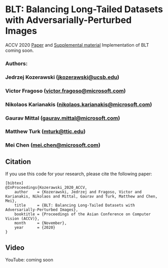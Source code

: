# BLT: Balancing Long-Tailed Datasets with Adversarially-Perturbed Images
ACCV 2020 [Paper](https://openaccess.thecvf.com/content/ACCV2020/papers/Kozerawski_BLT_Balancing_Long-Tailed_Datasets_with_Adversarially-Perturbed_Images_ACCV_2020_paper.pdf) and [Supplemental material](https://openaccess.thecvf.com/content/ACCV2020/supplemental/Kozerawski_BLT_Balancing_Long-Tailed_ACCV_2020_supplemental.pdf)
Implementation of BLT coming soon.

### Authors:
### Jedrzej Kozerawski (jkozerawski@ucsb.edu)
### Victor Fragoso (victor.fragoso@microsoft.com)
### Nikolaos Karianakis (nikolaos.karianakis@microsoft.com)
### Gaurav Mittal (gaurav.mittal@microsoft.com)
### Matthew Turk (mturk@ttic.edu)
### Mei Chen (mei.chen@microsoft.com)

## Citation

If you use this code for your research, please cite the following paper:
```
[bibtex]
@InProceedings{Kozerawski_2020_ACCV,
    author    = {Kozerawski, Jedrzej and Fragoso, Victor and Karianakis, Nikolaos and Mittal, Gaurav and Turk, Matthew and Chen, Mei},
    title     = {BLT: Balancing Long-Tailed Datasets with Adversarially-Perturbed Images},
    booktitle = {Proceedings of the Asian Conference on Computer Vision (ACCV)},
    month     = {November},
    year      = {2020}
}
```

## Video
YouTube: coming soon
